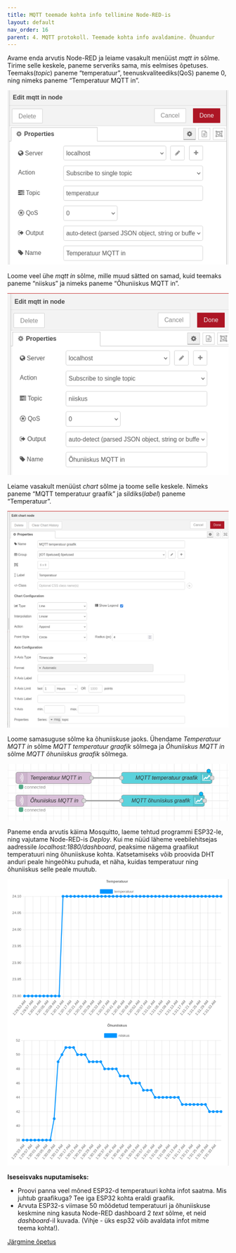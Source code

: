 ```yaml
---
title: MQTT teemade kohta info tellimine Node-RED-is
layout: default
nav_order: 16
parent: 4. MQTT protokoll. Teemade kohta info avaldamine. Õhuandur
---
```


Avame enda arvutis Node-RED ja leiame vasakult menüüst *mqtt in* sõlme. Tirime selle keskele, paneme serveriks sama, mis eelmises õpetuses. Teemaks(*topic*) paneme “temperatuur”, teenuskvaliteediks(QoS) paneme 0, ning nimeks paneme “Temperatuur MQTT in”.

![Node-RED mqtt in](./pildid/3.png)

Loome veel ühe *mqtt in* sõlme, mille muud sätted on samad, kuid teemaks paneme “niiskus” ja nimeks paneme “Õhuniiskus MQTT in”.

![Node-RED mqtt in](./pildid/4.png)

Leiame vasakult menüüst *chart* sõlme ja toome selle keskele. Nimeks paneme “MQTT temperatuur graafik” ja sildiks(*label*) paneme “Temperatuur”.

![Node-RED graafik node](./pildid/5.png)

Loome samasuguse sõlme ka õhuniiskuse jaoks. Ühendame *Temperatuur MQTT in* sõlme *MQTT temperatuur graafik* sõlmega ja *Õhuniiskus MQTT in* sõlme *MQTT õhuniiskus graafik* sõlmega.

![Node-RED flow](./pildid/6.png)

Paneme enda arvutis käima Mosquitto, laeme tehtud programmi ESP32-le, ning vajutame Node-RED-is *Deploy*. Kui me nüüd läheme veebilehitsejas aadressile *localhost:1880/dashboard*, peaksime nägema graafikut temperatuuri ning õhuniiskuse kohta. Katsetamiseks võib proovida DHT anduri peale hingeõhku puhuda, et näha, kuidas temperatuur ning õhuniiskus selle peale muutub.

![Node-RED graafikud](./pildid/7.png)


**Iseseisvaks nuputamiseks:**

 - Proovi panna veel mõned ESP32-d temperatuuri kohta infot saatma. Mis juhtub graafikuga? Tee iga ESP32 kohta eraldi graafik.  
 - Arvuta ESP32-s viimase 50 mõõdetud temperatuuri ja õhuniiskuse keskmine ning kasuta Node-RED dashboard 2 *text* sõlme, et neid *dashboard*\-il kuvada. (Vihje \- üks esp32 võib avaldata infot mitme teema kohta\!).

[Järgmine õpetus](../MQTT-turvalisus/)